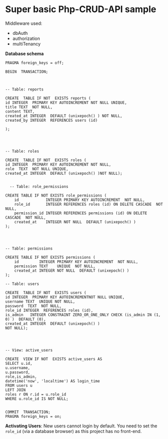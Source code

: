 # Super basic Php-CRUD-API sample

Middleware used:
- dbAuth
- authorization
- multiTenancy

**Database schema**   
    
    
    PRAGMA foreign_keys = off;
    
    BEGIN  TRANSACTION;
    
      
    
    -- Table: reports
    
    CREATE  TABLE IF NOT  EXISTS reports (
    id INTEGER  PRIMARY KEY AUTOINCREMENT NOT NULL UNIQUE,
    title TEXT  NOT NULL,
    content TEXT,
    created_at INTEGER  DEFAULT (unixepoch() ) NOT NULL,
    created_by INTEGER  REFERENCES users (id)
    
    );
    
      
      
    
    -- Table: roles
    
    CREATE  TABLE IF NOT  EXISTS roles (
    id INTEGER  PRIMARY KEY AUTOINCREMENT NOT NULL,
    role  TEXT  NOT NULL UNIQUE,
    created_at INTEGER  DEFAULT (unixepoch() )NOT NULL);
    
      
      -- Table: role_permissions
      
    CREATE TABLE IF NOT EXISTS role_permissions (
        id            INTEGER PRIMARY KEY AUTOINCREMENT  NOT NULL,
        role_id       INTEGER REFERENCES roles (id) ON DELETE CASCADE  NOT NULL,
        permission_id INTEGER REFERENCES permissions (id) ON DELETE CASCADE  NOT NULL,
        created_at    INTEGER NOT NULL  DEFAULT (unixepoch() ) 
    );


 

    -- Table: permissions

    CREATE TABLE IF NOT EXISTS permissions (
        id         INTEGER PRIMARY KEY AUTOINCREMENT  NOT NULL,
        permission TEXT    UNIQUE  NOT NULL,
        created_at INTEGER NOT NULL  DEFAULT (unixepoch() ) 
    );
    
    -- Table: users
    
    CREATE  TABLE IF NOT  EXISTS users (
    id INTEGER  PRIMARY KEY AUTOINCREMENTNOT NULL UNIQUE,
    username TEXT  UNIQUE NOT NULL,
    password  TEXT  NOT NULL,
    role_id INTEGER  REFERENCES roles (id),
    is_admin   INTEGER CONSTRAINT ZERO_OR_ONE_ONLY CHECK (is_admin IN (1, 0) )  DEFAULT (0),
    created_at INTEGER  DEFAULT (unixepoch() )
    NOT NULL);
    
      
      
    
    -- View: active_users
    
    CREATE  VIEW IF NOT  EXISTS active_users AS
    SELECT u.id,
    u.username,
    u.password,
    role,is_admin,
    datetime('now', 'localtime') AS login_time
    FROM users u
    LEFT JOIN
    roles r ON r.id = u.role_id
    WHERE u.role_id IS NOT NULL;
    

    COMMIT  TRANSACTION;
    PRAGMA foreign_keys = on;



**Activating Users**:
New users cannot login by default. You need to set the `role_id` (via a database browser) as this project has no front-end. 
 





